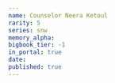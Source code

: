 ```yaml
---
name: Counselor Neera Ketoul
rarity: 5
series: snw
memory_alpha:
bigbook_tier: -1
in_portal: true
date:
published: true
---
```



